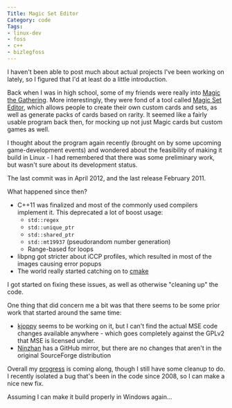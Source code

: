 ```yaml
---
Title: Magic Set Editor
Category: code
Tags:
- linux-dev
- foss
- c++
- bizlegfoss
---
```


I haven't been able to post much about actual projects I've been working on lately, so I figured that I'd at least do a little introduction.

Back when I was in high school, some of my friends were really into [Magic the Gathering][].
More interestingly, they were fond of a tool called [Magic Set Editor][], which allows people to create their own custom cards and sets, as well as generate packs of cards based on rarity.
It seemed like a fairly usable program back then, for mocking up not just Magic cards but custom games as well.

I thought about the program again recently (brought on by some upcoming game-development events) and wondered about the feasibility of making it build in Linux - I had remembered that there was some preliminary work, but wasn't sure about its development status.

The last commit was in April 2012, and the last release February 2011.

What happened since then?

- C++11 was finalized and most of the commonly used compilers implement it. This deprecated a lot of boost usage:
	- `std::regex`
	- `std::unique_ptr`
	- `std::shared_ptr`
	- `std::mt19937` (pseudorandom number generation)
	- Range-based for loops
- libpng got stricter about iCCP profiles, which resulted in most of the images causing error popups
- The world really started catching on to [cmake][]

I got started on fixing these issues, as well as otherwise "cleaning up" the code.

One thing that did concern me a bit was that there seems to be some prior work that started around the same time:

- [kjoppy][] seems to be working on it, but I can't find the actual MSE code changes available anywhere - which goes completely against the GPLv2 that MSE is licensed under.
- [Ninzhan][] has a GitHub mirror, but there are no changes that aren't in the original SourceForge distribution

Overall my [progress][MSE] is coming along, though I still have some cleanup to do. I recently isolated a bug that's been in the code since 2008, so I can make a nice new fix.

Assuming I can make it build properly in Windows again...

[Magic the Gathering]: http://magic.wizards.com/
[Magic Set Editor]: http://magicseteditor.sourceforge.net/
[cmake]: http://cmake.org
[kjoppy]: http://magicseteditor.sourceforge.net/node/7072
[Ninzhan]: http://magicseteditor.sourceforge.net/node/9319
[MSE]: http://github.com/msoucy/MagicSetEditor
